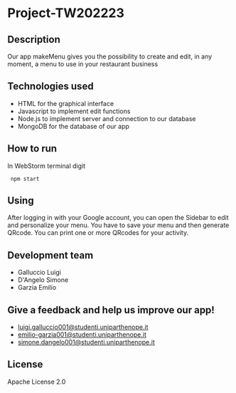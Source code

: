 # Project-TW202223


## Description
Our app makeMenu gives you the possibility to create and edit, in any moment, a menu  to use in your restaurant business


## Technologies used
- HTML for the graphical interface
- Javascript to implement edit functions
- Node.js to implement server and connection to our database
- MongoDB for the database of our app  


## How to run
In WebStorm terminal digit
````
 npm start
````


## Using
After logging in with your Google account, you can open the Sidebar to edit and personalize your menu.
You have to save your menu and then generate QRcode.
You can print one or more QRcodes for your activity.

## Development team
- Galluccio Luigi
- D'Angelo Simone
- Garzia Emilio


## Give a feedback and help us improve our app!
- luigi.galluccio001@studenti.uniparthenope.it
- emilio-garzia001@studenti.uniparthenope.it
- simone.dangelo001@studenti.uniparthenope.it


## License
Apache License 2.0

